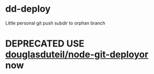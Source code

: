 # dd-deploy

Little personal git push subdir to orphan branch 

# DEPRECATED USE [douglasduteil/node-git-deployor](https://github.com/douglasduteil/node-git-deployor) now
